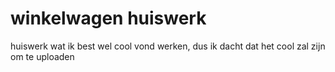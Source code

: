 # winkelwagen huiswerk 
 huiswerk wat ik best wel cool vond werken, dus ik dacht dat het cool zal zijn om te uploaden
